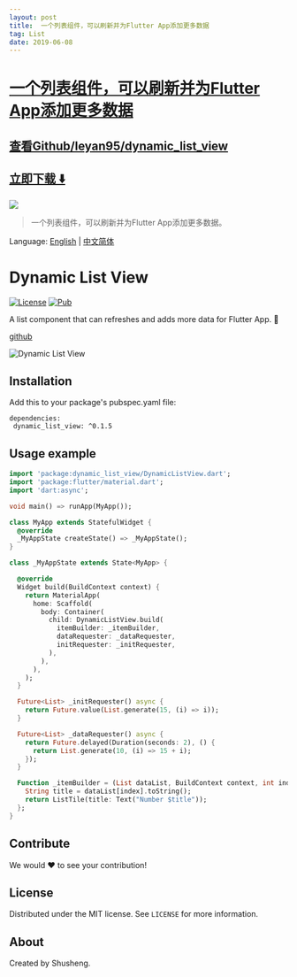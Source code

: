 ```yaml
---
layout: post
title:  一个列表组件，可以刷新并为Flutter App添加更多数据
tag: List
date: 2019-06-08
---
```


# [一个列表组件，可以刷新并为Flutter App添加更多数据 ](http://github.com/leyan95/dynamic_list_view) 



## [查看Github/leyan95/dynamic_list_view](http://github.com/leyan95/dynamic_list_view)
## [立即下载 ️⬇️ ](https://codeload.github.com/leyan95/dynamic_list_view/zip/master) 


 
![](https://flutterawesome.com/content/images/2019/05/dynamic_list_view.jpg)
 
>
> 一个列表组件，可以刷新并为Flutter App添加更多数据。
>

 
Language: [English](README.md) | [中文简体](README.md)

# Dynamic List View
  
[![License][license-image]][license-url] 
[![Pub](https://img.shields.io/pub/v/dynamic_list_view.svg?style=flat-square)](https://pub.dartlang.org/packages/dynamic_list_view)

A list component that can refreshes and adds more data for Flutter App. 🚀

[github](https://github.com/leyan95/dynamic_list_view)

![Dynamic List View](https://upload-images.jianshu.io/upload_images/3646846-61ee6753792d9abc.gif?imageMogr2/auto-orient/strip%7CimageView2/2/w/221/format/webp)

## Installation

Add this to your package's pubspec.yaml file:

```
dependencies:
 dynamic_list_view: ^0.1.5
```

## Usage example
```dart
import 'package:dynamic_list_view/DynamicListView.dart';
import 'package:flutter/material.dart';
import 'dart:async';

void main() => runApp(MyApp());

class MyApp extends StatefulWidget {
  @override
  _MyAppState createState() => _MyAppState();
}

class _MyAppState extends State<MyApp> {

  @override
  Widget build(BuildContext context) {
    return MaterialApp(
      home: Scaffold(
        body: Container(
          child: DynamicListView.build(
            itemBuilder: _itemBuilder,
            dataRequester: _dataRequester,
            initRequester: _initRequester,
          ),
        ),
      ),
    );
  }

  Future<List> _initRequester() async {
    return Future.value(List.generate(15, (i) => i));
  }

  Future<List> _dataRequester() async {
    return Future.delayed(Duration(seconds: 2), () {
      return List.generate(10, (i) => 15 + i);
    });
  }

  Function _itemBuilder = (List dataList, BuildContext context, int index) {
    String title = dataList[index].toString();
    return ListTile(title: Text("Number $title"));
  };
}
```

## Contribute

We would ❤️ to see your contribution!

## License

Distributed under the MIT license. See ``LICENSE`` for more information.

## About

Created by Shusheng.

[license-image]: https://img.shields.io/badge/License-MIT-blue.svg
[license-url]: LICENSE

